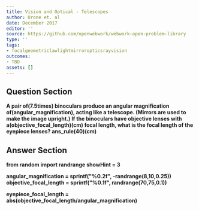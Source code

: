 ```yaml
---
title: Vision and Optical - Telescopes
author: Urone et. al
date: December 2017
editor: ''
source: https://github.com/openwebwork/webwork-open-problem-library
type: ''
tags:
- focalgeometriclawlightmirroropticsrayvision
outcomes:
- TBD
assets: []
---
```


## Question Section 

<b>
A pair of(7.5times) binoculars produce an angular magnification of(angular_magnification), acting like a telescope. (Mirrors are used to make the image upright.) If the binoculars have objective lenses with a(objective_focal_length)(cm) focal length, what is the focal length of the eyepiece lenses?
ans_rule(40)(cm)



## Answer Section

from random import randrange
showHint = 3

angular_magnification = sprintf("%0.2f", -randrange(8,10,0.25))
objective_focal_length = sprintf("%0.1f", randrange(70,75,0.1))

eyepiece_focal_length = abs(objective_focal_length/angular_magnification)